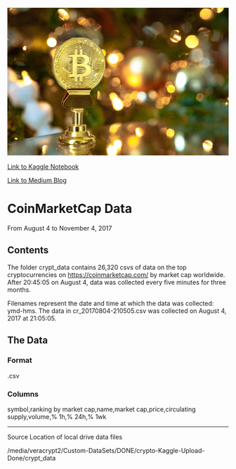 ![](bitcoin.jpg)

[Link to Kaggle Notebook](https://www.kaggle.com/paulrohan2020/crypto-data-eda)

[Link to Medium Blog](https://paulrohan.medium.com/moving-averages-with-bitcoin-daily-pricing-from-coinmarket-6f8e9104acd4)

# CoinMarketCap Data

From August 4 to November 4, 2017

## Contents

The folder crypt_data contains 26,320 csvs of data on the top cryptocurrencies on https://coinmarketcap.com/ by market cap worldwide. After 20:45:05 on August 4, data was collected every five minutes for three months.

Filenames represent the date and time at which the data was collected: ymd-hms. The data in cr_20170804-210505.csv was collected on August 4, 2017 at 21:05:05.

## The Data

### Format

.csv

### Columns

symbol,ranking by market cap,name,market cap,price,circulating supply,volume,% 1h,% 24h,% 1wk

---

Source Location of local drive data files

/media/veracrypt2/Custom-DataSets/DONE/crypto-Kaggle-Upload-Done/crypt_data
